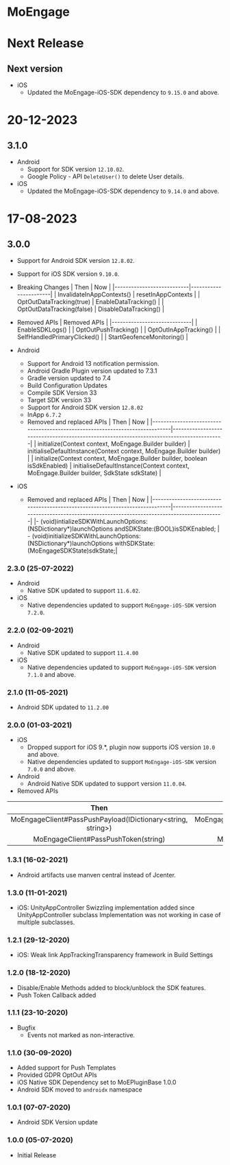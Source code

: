 # MoEngage

# Next Release

## Next version

- iOS
  - Updated the MoEngage-iOS-SDK dependency to `9.15.0` and above.
  
# 20-12-2023

## 3.1.0

- Android
  - Support for SDK version `12.10.02`.
  - Google Policy - API `DeleteUser()` to delete User details.
- iOS
  - Updated the MoEngage-iOS-SDK dependency to `9.14.0` and above.

# 17-08-2023

## 3.0.0

- Support for Android SDK version `12.8.02`.
- Support for iOS SDK version `9.10.0`.
- Breaking Changes
  | Then | Now |
  |---------------------------|-----------------------|
  | InvalidateInAppContexts() | resetInAppContexts |
  | OptOutDataTracking(true) | EnableDataTracking() |
  | OptOutDataTracking(false) | DisableDataTracking() |

- Removed APIs
  | Removed APIs |
  |-----------------------------|
  | EnableSDKLogs() |
  | OptOutPushTracking() |
  | OptOutInAppTracking() |
  | SelfHandledPrimaryClicked() |
  | StartGeofenceMonitoring() |

- Android

  - Support for Android 13 notification permission.
  - Android Gradle Plugin version updated to 7.3.1
  - Gradle version updated to 7.4
  - Build Configuration Updates
  - Compile SDK Version 33
  - Target SDK version 33
  - Support for Android SDK version `12.8.02`
  - InApp `6.7.2`
  - Removed and replaced APIs
    | Then | Now |
    |-----------------------------------------------------------------------------|-----------------------------------------------------------------------------------------|
    | initialize(Context context, MoEngage.Builder builder) | initialiseDefaultInstance(Context context, MoEngage.Builder builder) |
    | initialize(Context context, MoEngage.Builder builder, boolean isSdkEnabled) | initialiseDefaultInstance(Context context, MoEngage.Builder builder, SdkState sdkState) |

- iOS
  - Removed and replaced APIs
    | Then | Now |
    |-----------------------------------------------------------------------------|-----------------------------------------------------------------------------------------|
    |- (void)intializeSDKWithLaunchOptions:(NSDictionary*)launchOptions andSDKState:(BOOL)isSDKEnabled; | - (void)initializeSDKWithLaunchOptions:(NSDictionary*)launchOptions withSDKState:(MoEngageSDKState)sdkState;|

### 2.3.0 (25-07-2022)

- Android
  - Native SDK updated to support `11.6.02`.
- iOS
  - Native dependencies updated to support `MoEngage-iOS-SDK` version `7.2.0`.

### 2.2.0 (02-09-2021)

- Android
  - Native SDK updated to support `11.4.00`
- iOS
  - Native dependencies updated to support `MoEngage-iOS-SDK` version `7.1.0` and above.

### 2.1.0 (11-05-2021)

- Android SDK updated to `11.2.00`

### 2.0.0 (01-03-2021)

- iOS
  - Dropped support for iOS 9.\*, plugin now supports iOS version `10.0` and above.
  - Native dependencies updated to support `MoEngage-iOS-SDK` version `7.0.0` and above.
- Android
  - Android Native SDK updated to support version `11.0.04`.
- Removed APIs

|                            Then                             |                              Now                               |
| :---------------------------------------------------------: | :------------------------------------------------------------: |
| MoEngageClient#PassPushPayload(IDictionary<string, string>) | MoEngageClient#PassFcmPushPayload(IDictionary<string, string>) |
|            MoEngageClient#PassPushToken(string)             |            MoEngageClient#PassFcmPushToken(string)             |

### 1.3.1 (16-02-2021)

- Android artifacts use manven central instead of Jcenter.

### 1.3.0 (11-01-2021)

- iOS: UnityAppController Swizzling implementation added since UnityAppController subclass Implementation was not working in case of multiple subclasses.

### 1.2.1 (29-12-2020)

- iOS: Weak link AppTrackingTransparency framework in Build Settings

### 1.2.0 (18-12-2020)

- Disable/Enable Methods added to block/unblock the SDK features.
- Push Token Callback added

### 1.1.1 (23-10-2020)

- Bugfix
  - Events not marked as non-interactive.

### 1.1.0 (30-09-2020)

- Added support for Push Templates
- Provided GDPR OptOut APIs
- iOS Native SDK Dependency set to MoEPluginBase 1.0.0
- Android SDK moved to `androidx` namespace

### 1.0.1 (07-07-2020)

- Android SDK Version update

### 1.0.0 (05-07-2020)

- Initial Release
